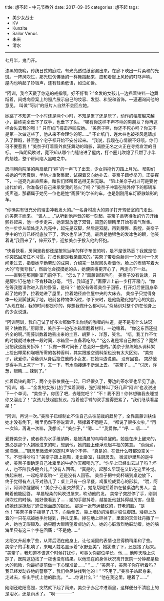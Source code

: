 title:	想不起 - 中元节番外
date:	2017-09-05
categories: 想不起
tags:
- 美少女战士
- KV
- Kunzite
- Sailor Venus
- 未来
- 清水
---

七月半，鬼门开。<!--more-->

漆黑的夜晚，传统日式的庭院，有光亮透过纸窗漏出来，在廊下映出一片柔和的光斑。一阵风吹过，那光斑仿佛活的一样舞蹈起来，应和着廊上风铃的叮咚声响。
屋内也响起了铃铛声，还有轻柔低语，如泣如诉。

“阿训，我今天戴了你送的戒指哦，好不好看？”金发的女孩儿一边摇着铃铛一边舞蹈着，间或向香案上的照片展示自己的妆容、发型、和服和首饰，一遍遍询问他的意见。
叫做“阿训”的纸片人自然不会回应她。

她跳了不知道一个小时还是两个小时，不知是累了还是厌了，动作的幅度越来越小，最终完全垂下了双手，也垂下了头。
“哪有你这样不声不响的男朋友？你再这样会失去我的哦！”
只有纸门撞击声回应她。
“美奈子啊，你还不死心吗？你又不是第一次做这些了，他从来不会理你的呀……”
不止纸门，连木柱也被夜风邀请加入了舞蹈，甚至整个宅子都开始不安分起来。
“我说，我现在心情很不好哦，你们可不要惹我！”美奈子盯着窗外疯狂舞动的暗影，满腔无名之火正在寻找宣泄的目标。
一阵阴风吹过，竟不知从哪个门缝钻进了屋内，打个圈儿吹熄了只燃了小半的蜡烛，整个房间陷入黑暗之中。

房间朝向院落的两扇纸门“砰”的一声飞了出去，少女斜拖竹刀踏上月光。
暗影们被她的气势震慑，半晌才重聚集起，试探着又向她扑去。美奈子踏步举刀，正要挥下，一道亮光直直照来，暗影们怪叫着逃得无影无踪。
“阻止美奈子战斗可是要付出代价的，你准备好自己来承受我的怒火了吗？”美奈子冲着在院外停下的那辆车扬声道，那辆属于她另一位也是姓“斋藤”的学长的车，也是刚刚用车灯驱散暗影的车。

“你确实有很充分的理由冲我发火的。”一名身材高大的男子打开驾驶室的门走出，向美奈子而来。
“骗人……”从听到他声音的那一刻起，美奈子蓄势待发的竹刀开始颤抖起来，他一步步走来，她渐渐放低了双臂，碧蓝的眼睛里开始有雾气聚集。
他一步步从暗处走入光亮中，起先是双脚，然后是双腿，再到腰臀、胸膛，美奈子手中的竹刀已经彻底放下了，泪水也早决了堤。最后是他银色的发冰色的眼，他笑着说“我回来了”，伸开双手，迎接美奈子投入他的怀抱。

“快看快看，房间里我都还是按照当年的样子布置的哟，是不是很熟悉？我就是怕你突然回来住不习惯。打扫也都是我亲自来的。”美奈子带着斋藤训一个房间一个房间走过去，指着她辛勤劳动的成果，介绍完一处就回头看着他，脸上的表情写着大大的“夸我夸我”，然后他会摸摸她的头，她便笑得更开心了，再走向下一处。
——直到在那间卧室门前停下。
“怎么了？”斋藤训轻声问。
美奈子没有说话，只是脚步钉在地上不肯移动分毫。
“哦，我知道了。”斋藤训上前一步打开房门，“你在等我邀请你进入我的卧室，是吗？”
他没有等着美奈子回答，打开灯后便回身牵起了她的手，拉着她进了屋里，拉着她径直往屋中央的大床去。
美奈子只觉得身体一轻双脚就离了地，眼前各种物体闪过，停下来时，是他能融化她的心的笑脸。
“从现在起，我的时间都是你的，你想我做什么都可以。”斋藤训对整个趴在他身上的少女说道。

“阿训阿训，我自己试了好多次都做不出你烧的咖喱的味道，是不是有什么诀窍啊？快教我。”厨房里，美奈子一边在冰箱里翻着材料，一边嚷着。
“你这东西还挺齐全的啊。”斋藤训数着她丢出来的土豆、胡萝卜、洋葱，笑言。
“唔，我工作不忙的时候就过来住一段时间，冰箱里一直备着吃的。”
“这么说是常自己做饭了？竟然没把我这厨房拆掉！”
“只做一样时间长了总会好一些的。”美奈子熟练地从调料架上捡出椰浆和咖喱所需的各种香料，其实跟搬空调料架也没有太大区别。
“美奈子，我爱你。”斋藤训从身后抱住他的小女友，在她耳边说道。
没有回答。
突然他觉得手背上凉了一下，又一下，有水滴接连不断滴上去。
“美奈子……”
“讨厌，洋葱，眼睛……辣到了。”

挂着风铃的廊下，两个身影依偎在一起，已经很久了，旁边的茶水壶也早见了底。
“阿训，唔……”金发的女孩儿抬手揉着双眼，强打精神叫了好几声“阿训”也没说出下一个单词。
“美奈子，你困了吧，去睡觉吧？”
“不！我不困！你休想骗我去睡觉你又溜走了！”女孩儿鼓起脸抗议，抱着他手臂的双手握得更紧了，“我们继续看星星！”

“阿训，再说一次。”美奈子已经制止不住自己头往前栽的趋势了，全靠斋藤训扶住她才没有倒下，嘴里仍然不停说着话，强撑着不愿睡去。
“都说了很多次啦。”
“再一次嘛，再说一次嘛，我想听。”
“美奈子，”
“嗯……”
“我爱你。”
“呼……唔……”

爱野美奈子，或者称为水手维纳斯，是被清晨的鸟鸣唤醒的。她是在床上醒来的，想必是那个人抱她进来的吧，想到他，她的脸上便浮现起幸福的笑意。
“滴滴滴，滴滴滴……”厨房里微波炉的定时声响个不停。
“真是的，在做什么呀都没空关一下。不觉得吵吗？”美奈子趿上拖鞋，走出卧室，往厨房去。
微波炉里热的是牛奶，美奈子很确定自己冰箱里的牛奶昨天都喝光了。“你早上已经出去过了吗？坏人，也不陪我多睡会儿。”
没有人回答。
“真是的，起那么早现在又趴在这里补觉。快起来啦，一起吃早饭哟～”
还是没有人回答。
美奈子把牛奶杯端到桌边放下，终于觉得有点儿不对劲儿了：桌上只有一份早餐，鸡蛋煎成爱心的形状。
“喂，阿训，阿训你醒醒啊！”美奈子心里突然慌了。她急切地摇着趴在餐桌边的男人，岂盼着他能回答。
早晨轻柔的风吹进屋来，吹动他的发。
美奈子突然停了手，刚刚风吹过的时候，她好像看到了……
她的手颤抖着，越接近他就抖得越厉害，但最终她还是撩起了遮住他面庞的银发。
那是一张布满皱纹的，苍老的脸。“是他！”美奈子身子摇晃了几下，向后倒去，靠上墙边的矮柜才稳住脚跟。矮柜上放着的一只花瓶被她手肘碰到，挣扎无果，掉在地上碎掉了，里面的天竺牡丹撒了一片，她也无暇顾及。她只瞪大眼睛望着桌边的人，她的心脏激烈地鼓动着，她的脑海里只有这三个字在回荡：“不是他……”

太阳又升起来了些，从背后洒在他身上，让他凝固的表情也显得稍稍柔和了些。
美奈子的手机响了，来电人姓名显示着“水野亚美”，她犹豫了下，还是接了起来。
“美奈子，我知道不该这个时候打扰你，可事关你那位学长，他……他昨天晚上失踪了，医院这边找了一夜也没有结果。以他现在的身体状况离开医院一分钟都是极大的风险，你最好提前做一下心理准备……”
“……”
“美奈子，美奈子你在听着吗？我已经发动各地的警察了，我们会尽快找到他的！”
“不用了。”美奈子站起身来，走过去，伸出手抚上他的脸庞。
“……你说什么？”
“他在我这里，睡着了……”

刚刚还艳阳高照，突然就下起了雨来。美奈子赤足冲进雨里，这样便分不清脸上的是泪水，还是雨水了。
“啊————”
